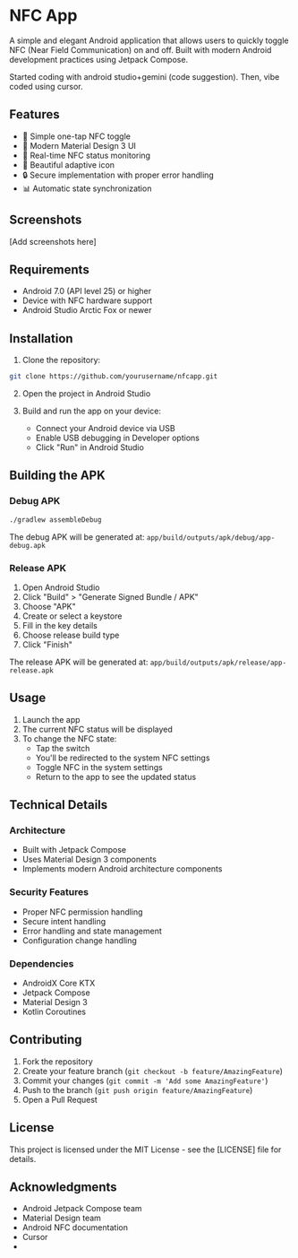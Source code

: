 # NFC App

A simple and elegant Android application that allows users to quickly toggle NFC (Near Field Communication) on and off. Built with modern Android development practices using Jetpack Compose.

Started coding with android studio+gemini (code suggestion). Then, vibe coded using cursor.

## Features

- 🎯 Simple one-tap NFC toggle
- 📱 Modern Material Design 3 UI
- 🔄 Real-time NFC status monitoring
- 🎨 Beautiful adaptive icon
- 🔒 Secure implementation with proper error handling
- 📊 Automatic state synchronization

## Screenshots

[Add screenshots here]

## Requirements

- Android 7.0 (API level 25) or higher
- Device with NFC hardware support
- Android Studio Arctic Fox or newer

## Installation

1. Clone the repository:
```bash
git clone https://github.com/yourusername/nfcapp.git
```

2. Open the project in Android Studio

3. Build and run the app on your device:
   - Connect your Android device via USB
   - Enable USB debugging in Developer options
   - Click "Run" in Android Studio

## Building the APK

### Debug APK
```bash
./gradlew assembleDebug
```
The debug APK will be generated at: `app/build/outputs/apk/debug/app-debug.apk`

### Release APK
1. Open Android Studio
2. Click "Build" > "Generate Signed Bundle / APK"
3. Choose "APK"
4. Create or select a keystore
5. Fill in the key details
6. Choose release build type
7. Click "Finish"

The release APK will be generated at: `app/build/outputs/apk/release/app-release.apk`

## Usage

1. Launch the app
2. The current NFC status will be displayed
3. To change the NFC state:
   - Tap the switch
   - You'll be redirected to the system NFC settings
   - Toggle NFC in the system settings
   - Return to the app to see the updated status

## Technical Details

### Architecture
- Built with Jetpack Compose
- Uses Material Design 3 components
- Implements modern Android architecture components

### Security Features
- Proper NFC permission handling
- Secure intent handling
- Error handling and state management
- Configuration change handling

### Dependencies
- AndroidX Core KTX
- Jetpack Compose
- Material Design 3
- Kotlin Coroutines

## Contributing

1. Fork the repository
2. Create your feature branch (`git checkout -b feature/AmazingFeature`)
3. Commit your changes (`git commit -m 'Add some AmazingFeature'`)
4. Push to the branch (`git push origin feature/AmazingFeature`)
5. Open a Pull Request

## License

This project is licensed under the MIT License - see the [LICENSE] file for details.

## Acknowledgments

- Android Jetpack Compose team
- Material Design team
- Android NFC documentation
- Cursor
- 